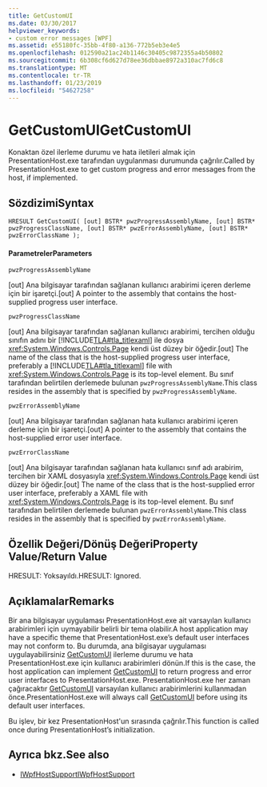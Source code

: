```yaml
---
title: GetCustomUI
ms.date: 03/30/2017
helpviewer_keywords:
- custom error messages [WPF]
ms.assetid: e55180fc-35bb-4f80-a136-772b5eb3e4e5
ms.openlocfilehash: 012590a21ac24b1146c30405c9872355a4b50802
ms.sourcegitcommit: 6b308cf6d627d78ee36dbbae8972a310ac7fd6c8
ms.translationtype: MT
ms.contentlocale: tr-TR
ms.lasthandoff: 01/23/2019
ms.locfileid: "54627258"
---
```

# <a name="getcustomui"></a><span data-ttu-id="7338f-102">GetCustomUI</span><span class="sxs-lookup"><span data-stu-id="7338f-102">GetCustomUI</span></span>
<span data-ttu-id="7338f-103">Konaktan özel ilerleme durumu ve hata iletileri almak için PresentationHost.exe tarafından uygulanması durumunda çağrılır.</span><span class="sxs-lookup"><span data-stu-id="7338f-103">Called by PresentationHost.exe to get custom progress and error messages from the host, if implemented.</span></span>  
  
## <a name="syntax"></a><span data-ttu-id="7338f-104">Sözdizimi</span><span class="sxs-lookup"><span data-stu-id="7338f-104">Syntax</span></span>  
  
```  
HRESULT GetCustomUI( [out] BSTR* pwzProgressAssemblyName, [out] BSTR* pwzProgressClassName, [out] BSTR* pwzErrorAssemblyName, [out] BSTR* pwzErrorClassName );  
```  
  
#### <a name="parameters"></a><span data-ttu-id="7338f-105">Parametreler</span><span class="sxs-lookup"><span data-stu-id="7338f-105">Parameters</span></span>  
 `pwzProgressAssemblyName`  
  
 <span data-ttu-id="7338f-106">[out] Ana bilgisayar tarafından sağlanan kullanıcı arabirimi içeren derleme için bir işaretçi.</span><span class="sxs-lookup"><span data-stu-id="7338f-106">[out] A pointer to the assembly that contains the host-supplied progress user interface.</span></span>  
  
 `pwzProgressClassName`  
  
 <span data-ttu-id="7338f-107">[out] Ana bilgisayar tarafından sağlanan kullanıcı arabirimi, tercihen olduğu sınıfın adını bir [!INCLUDE[TLA#tla_titlexaml](../../../../includes/tlasharptla-titlexaml-md.md)] ile dosya <xref:System.Windows.Controls.Page> kendi üst düzey bir öğedir.</span><span class="sxs-lookup"><span data-stu-id="7338f-107">[out] The name of the class that is the host-supplied progress user interface, preferably a [!INCLUDE[TLA#tla_titlexaml](../../../../includes/tlasharptla-titlexaml-md.md)] file with <xref:System.Windows.Controls.Page> is its top-level element.</span></span> <span data-ttu-id="7338f-108">Bu sınıf tarafından belirtilen derlemede bulunan `pwzProgressAssemblyName`.</span><span class="sxs-lookup"><span data-stu-id="7338f-108">This class resides in the assembly that is specified by `pwzProgressAssemblyName`.</span></span>  
  
 `pwzErrorAssemblyName`  
  
 <span data-ttu-id="7338f-109">[out] Ana bilgisayar tarafından sağlanan hata kullanıcı arabirimi içeren derleme için bir işaretçi.</span><span class="sxs-lookup"><span data-stu-id="7338f-109">[out] A pointer to the assembly that contains the host-supplied error user interface.</span></span>  
  
 `pwzErrorClassName`  
  
 <span data-ttu-id="7338f-110">[out] Ana bilgisayar tarafından sağlanan hata kullanıcı sınıf adı arabirim, tercihen bir XAML dosyasıyla <xref:System.Windows.Controls.Page> kendi üst düzey bir öğedir.</span><span class="sxs-lookup"><span data-stu-id="7338f-110">[out] The name of the class that is the host-supplied error user interface, preferably a XAML file with <xref:System.Windows.Controls.Page> is its top-level element.</span></span> <span data-ttu-id="7338f-111">Bu sınıf tarafından belirtilen derlemede bulunan `pwzErrorAssemblyName`.</span><span class="sxs-lookup"><span data-stu-id="7338f-111">This class resides in the assembly that is specified by `pwzErrorAssemblyName`.</span></span>  
  
## <a name="property-valuereturn-value"></a><span data-ttu-id="7338f-112">Özellik Değeri/Dönüş Değeri</span><span class="sxs-lookup"><span data-stu-id="7338f-112">Property Value/Return Value</span></span>  
 <span data-ttu-id="7338f-113">HRESULT: Yoksayıldı.</span><span class="sxs-lookup"><span data-stu-id="7338f-113">HRESULT: Ignored.</span></span>  
  
## <a name="remarks"></a><span data-ttu-id="7338f-114">Açıklamalar</span><span class="sxs-lookup"><span data-stu-id="7338f-114">Remarks</span></span>  
 <span data-ttu-id="7338f-115">Bir ana bilgisayar uygulaması PresentationHost.exe ait varsayılan kullanıcı arabirimleri için uymayabilir belirli bir tema olabilir.</span><span class="sxs-lookup"><span data-stu-id="7338f-115">A host application may have a specific theme that PresentationHost.exe’s default user interfaces may not conform to.</span></span> <span data-ttu-id="7338f-116">Bu durumda, ana bilgisayar uygulaması uygulayabilirsiniz [GetCustomUI](../../../../docs/framework/wpf/app-development/getcustomui.md) ilerleme durumu ve hata PresentationHost.exe için kullanıcı arabirimleri dönün.</span><span class="sxs-lookup"><span data-stu-id="7338f-116">If this is the case, the host application can implement [GetCustomUI](../../../../docs/framework/wpf/app-development/getcustomui.md) to return progress and error user interfaces to PresentationHost.exe.</span></span> <span data-ttu-id="7338f-117">PresentationHost.exe her zaman çağıracaktır [GetCustomUI](../../../../docs/framework/wpf/app-development/getcustomui.md) varsayılan kullanıcı arabirimlerini kullanmadan önce.</span><span class="sxs-lookup"><span data-stu-id="7338f-117">PresentationHost.exe will always call [GetCustomUI](../../../../docs/framework/wpf/app-development/getcustomui.md) before using its default user interfaces.</span></span>  
  
 <span data-ttu-id="7338f-118">Bu işlev, bir kez PresentationHost'un sırasında çağrılır.</span><span class="sxs-lookup"><span data-stu-id="7338f-118">This function is called once during PresentationHost’s initialization.</span></span>  
  
## <a name="see-also"></a><span data-ttu-id="7338f-119">Ayrıca bkz.</span><span class="sxs-lookup"><span data-stu-id="7338f-119">See also</span></span>
- [<span data-ttu-id="7338f-120">IWpfHostSupport</span><span class="sxs-lookup"><span data-stu-id="7338f-120">IWpfHostSupport</span></span>](../../../../docs/framework/wpf/app-development/iwpfhostsupport.md)
